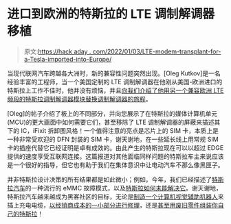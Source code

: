 # 进口到欧洲的特斯拉的 LTE 调制解调器移植

> 原文:[https://hack aday . com/2022/01/03/LTE-modem-transplant-for-a-Tesla-imported-into-Europe/](https://hackaday.com/2022/01/03/lte-modem-transplant-for-a-tesla-imported-into-europe/)

当现代联网汽车跨越各大洲时，新的兼容性问题突然出现。[Oleg Kutkov]是一名经验丰富的工程师，当一个美国定制的 LTE 调制解调器在他刚从美国-欧洲进口的特斯拉上工作不佳时，他并没有烦恼，并且[向我们介绍了他用另一个兼容欧洲 LTE 频段的特斯拉调制解调器模块替换调制解调器的旅程](https://olegkutkov.me/2021/06/10/tesla-model-3-us-lte-modem-replacement-and-some-reverse-engineering/)。

[Oleg]的帖子介绍了板上的不同部分，并向您展示了在特斯拉的媒体计算机单元(MCU)的更大画面中如何需要它们，甚至移除了 LTE 调制解调器的屏蔽来描述其下的 IC，iFixit 拆卸图风格！一个值得注意的亮点是芯片上的 SIM 卡，本质上是一种非常受欢迎的 DFN 封装的 SIM 卡，谢天谢地，在一些延长线上用常规 SIM 卡的插座代替它已经证明是卓有成效的。由此产生的特斯拉现在可以以超过 EDGE 提供的速度享受互联网连接。这篇报道对其他面临同样问题的特斯拉车主来说应该是一个很好的指导，但它也有助于我们在集体意识中让电动汽车不那么像黑匣子。

并非特斯拉设计决策的所有结果都是如此微小；例如，今年，我们已经描述了[特斯拉汽车](https://hackaday.com/2019/10/17/worn-out-emmc-chips-are-crippling-older-teslas/)的一种流行的 eMMC 故障模式，以及[特斯拉如何未能解决它](https://hackaday.com/2021/02/11/tesla-recalls-cars-with-emmc-failures-calls-part-a-wear-item/)。谢天谢地，特斯拉汽车越来越成为黑客社区的目标，无论是[制造一个计算机视觉辅助机器人](https://hackaday.com/2021/07/02/a-robot-to-top-up-your-tesla/)来插上充电电缆，[以经销商成本的一小部分进行修理](https://hackaday.com/2021/07/16/repair-hack-saves-tesla-owner-from-massive-bill/)，还是[甚至用废旧零件组装你自己的特斯拉](https://hackaday.com/2017/09/20/salvaging-your-way-to-a-working-tesla-model-s-for-6500/)！